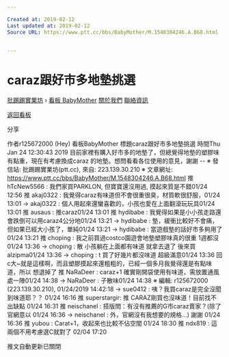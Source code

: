 ```yaml
---

Created at: 2019-02-12
Last updated at: 2019-02-12
Source URL: https://www.ptt.cc/bbs/BabyMother/M.1548304246.A.B68.html


---
```


# caraz跟好市多地墊挑選


[批踢踢實業坊](https://www.ptt.cc/bbs/) › [看板 BabyMother](https://www.ptt.cc/bbs/BabyMother/index.html) [關於我們](https://www.ptt.cc/about.html) [聯絡資訊](https://www.ptt.cc/contact.html)

[返回看板](https://www.ptt.cc/bbs/BabyMother/index.html)

分享

作者r125672000 (Hey)
看板BabyMother
標題caraz跟好市多地墊挑選
時間Thu Jan 24 12:30:43 2019
目前家裡有購入好市多的地墊了，但總覺得地墊的塑膠味有點重，現在有考慮換成caraz 的地墊。想問看看各位使用的意見，謝謝 -- ※ 發信站: 批踢踢實業坊(ptt.cc), 來自: 223.139.30.210 ※ 文章網址: <https://www.ptt.cc/bbs/BabyMother/M.1548304246.A.B68.html>
推 hTcNew5566 : 我們家買PARKLON, 但寶寶還沒用過, 摸起來質是不錯01/24 12:56
推 akaj0322 : 我覺得caraz有味道但不會很重很臭，材質軟很舒服，01/24 13:01
→ akaj0322 : 個人用起來還蠻喜歡的，小孩也愛在上面翻滾玩玩具01/24 13:01
推 ausaus : 推caraz01/24 13:01
推 hydibabe : 我覺得如果是小小孩走路還會跌倒可以用caraz4公分地01/24 13:21
→ hydibabe : 墊，緩衝比較好不會痛，但如果已經大小孩了，單純01/24 13:21
→ hydibabe : 當遊戲墊的話好市多夠用了01/24 13:21
推 choping : 我之前買過costco園遊會地墊塑膠味真的很重 1週都沒01/24 13:36
→ choping : 散 小孩躺在上面都有味道 就拿去退了 後來買alzipma01/24 13:36
→ choping : t 買了好幾片都沒味道 超級滿意01/24 13:36
回c大~就是這樣啊，而且塑膠摸起來還粗粗的，已經一個多月我覺得還是有點味道，所以 想退掉了
推 NaRaDeer : caraz+1 確實剛開袋使用有味道，需放置通風處一陣01/24 14:38
→ NaRaDeer : 子散味01/24 14:38
※ 編輯: r125672000 (223.139.30.210), 01/24/2019 14:42:18
→ sue0412 : 咦？我買caraz是完全沒聞到味道耶？？ 01/24 16:16
推 superstargir: 推 CARAZ剛買也沒味道！目前找不出缺點 01/24 16:31
推 neischanel : 搭版問：有沒有推薦的G市caraz賣家？(除了官網意以 01/24 16:36
→ neischanel : 外，官網沒有我想要的規格…) 謝謝 01/24 16:36
推 yubou : Carat+1，收起來也比較不佔空間 01/24 18:30
推 ndx819 : 這兩個不用考慮選C就對了 02/04 17:20

推文自動更新已關閉

